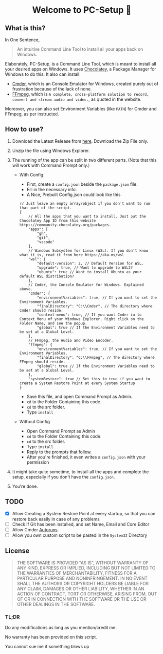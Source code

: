 <h1 align="center">Welcome to PC-Setup 👋</h1>

## What is this?

In One Sentence,
> An intuitive Command Line Tool to install all your apps back on Windows. 

Elaborately,
PC-Setup, is a Command Line Tool, which is meant to install all your desired apps on Windows. It uses [Chocolatey](https://chocolatey.org/), a Package Manager for Windows to do this. It also can install 

* [Cmder](https://cmder.net/), which is an Console Emulator for Windows, created purely out of frustration because of the lack of none.
* [FFmpeg](https://ffmpeg.org/), which is `A complete, cross-platform solution to record, convert and stream audio and video.`, as quoted in the website.

Moreover, you can also set Environment Variables (like `PATH`) for Cmder and FFmpeg, as per instructed.


## How to use?
1. Download the Latest Release from [here](https://github.com/WickedWizard3588/PC-Setup/releases). Download the Zip File only.
2. Unzip the file using Windows Explorer.

3. The running of the app can be split in two different parts. (Note that this will work with Command Prompt only.)
    * With Config
        - First, create a `config.json` beside the `package.json` file.
        - Fill in the necessary info.
        - A Nice, Prebuilt Config.json could look like this
        ```jsonc
        // Just leave an empty array/object if you don't want to run that part of the script.
        {
            // All the apps that you want to install. Just put the Chocolatey App ID from this website https://community.chocolatey.org/packages.
            "apps": [
                "gh",
                "git",
                "vscode"
            ],
            // Windows Subsystem for Linux (WSL). If you don't know what it is, read it from here https://aka.ms/wsl
            "wsl": {
                "default-version": 2, // Default Version for WSL. 
                "upgrade": true, // Want to upgrade to WSL2?
                "ubuntu": true // Want to install Ubuntu as your default WSL distribution?
            },
            // Cmder, the Console Emulator for Windows. Explained above.
            "cmder": {
                "environmentVariables": true, // If you want to set the Environment Variables.
                "finalDirectory": "C:\\Cmder", // The directory where Cmder should reside. 
                "context-menu": true, // If you want Cmder in to Context Menu of your Windows Explorer. Right click on the Folder Name, and see the popup.
                "global": true // If the Environment Variables need to be set at a Global Level.
            },
            // FFmpeg, the Audio and Video Encoder.
            "ffmpeg": {
                "environmentVariables": true, // If you want to set the Environment Variables.
                "finalDirectory": "C:\\FFmpeg", // The directory where FFmpeg should reside.
                "global": true // If the Environment Variables need to be set at a Global Level.
            },
            "systemRestore": true // Set this to true if you want to create a System Restore Point at every System Startup
        }
        ```
        - Save this file, and open Command Prompt as Admin.
        - `cd` to the Folder Containing this code.
        - `cd` to the src folder.
        - Type `install`

    * Without Config
        - Open Command Prompt as Admin
        - `cd` to the Folder Containing this code.
        - `cd` to the src folder.
        - Type `install`.
        - Reply to the prompts that follow.
        - After you're finished, it even writes a `config.json` with your permission

4. It might take quite sometime, to install all the apps and complete the setup, especially if you don't have the `config.json`.

5. You're done.

## TODO
- [x] Allow Creating a System Restore Point at every startup, so that you can restore back easily in case of any problems
- [ ] Check if Git has been installed, and set Name, Email and Core Editor
- [ ] Allow Cmder [Autoruns](https://github.com/cmderdev/cmder/wiki/Cmder's-shell-in-other-terminals#add-to-autorun).
- [ ] Allow you own custom script to be pasted in the `System32` Directory

## License

> THE SOFTWARE IS PROVIDED "AS IS", WITHOUT WARRANTY OF ANY KIND, EXPRESS OR
> IMPLIED, INCLUDING BUT NOT LIMITED TO THE WARRANTIES OF MERCHANTABILITY,
> FITNESS FOR A PARTICULAR PURPOSE AND NONINFRINGEMENT. IN NO EVENT SHALL THE
> AUTHORS OR COPYRIGHT HOLDERS BE LIABLE FOR ANY CLAIM, DAMAGES OR OTHER
> LIABILITY, WHETHER IN AN ACTION OF CONTRACT, TORT OR OTHERWISE, ARISING FROM,
> OUT OF OR IN CONNECTION WITH THE SOFTWARE OR THE USE OR OTHER DEALINGS IN THE
> SOFTWARE.

### TL;DR
Do any modifications as long as you mention/credit me.

No warranty has been provided on this script.

You cannot sue me if something blows up
